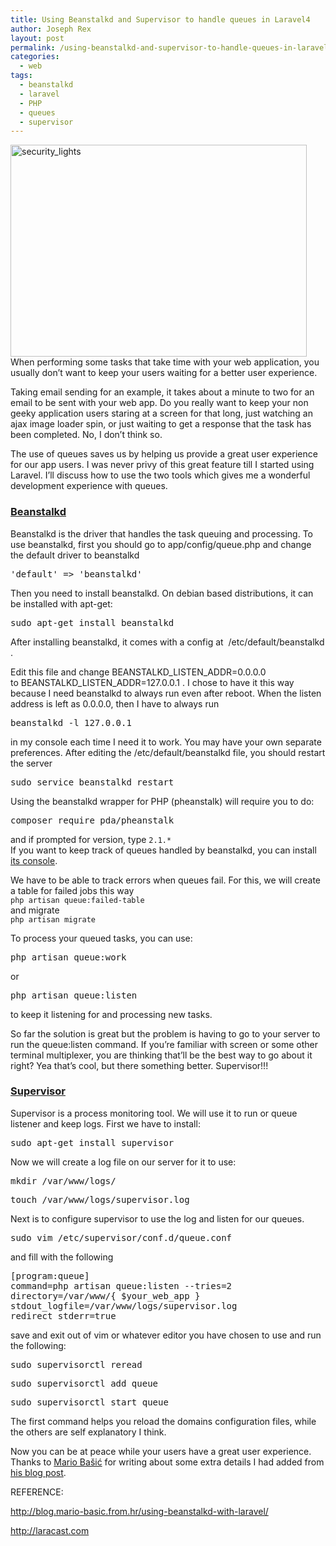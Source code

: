 ```yaml
---
title: Using Beanstalkd and Supervisor to handle queues in Laravel4
author: Joseph Rex
layout: post
permalink: /using-beanstalkd-and-supervisor-to-handle-queues-in-laravel4/
categories:
  - web
tags:
  - beanstalkd
  - laravel
  - PHP
  - queues
  - supervisor
---
```

[<img class="aligncenter size-large wp-image-156" src="http://josephrex.me/wp-content/uploads/2014/07/security_lights-1024x734.jpg" alt="security_lights" width="474" height="339" />][1]When performing some tasks that take time with your web application, you usually don&#8217;t want to keep your users waiting for a better user experience.

Taking email sending for an example, it takes about a minute to two for an email to be sent with your web app. Do you really want to keep your non geeky application users staring at a screen for that long, just watching an ajax image loader spin, or just waiting to get a response that the task has been completed. No, I don&#8217;t think so.

The use of queues saves us by helping us provide a great user experience for our app users. I was never privy of this great feature till I started using Laravel. I&#8217;ll discuss how to use the two tools which gives me a wonderful development experience with queues.

### <a href="http://kr.github.io/beanstalkd/" target="_blank">Beanstalkd</a>

Beanstalkd is the driver that handles the task queuing and processing. To use beanstalkd, first you should go to app/config/queue.php and change the default driver to beanstalkd

<pre class="lang:php decode:true ">'default' =&gt; 'beanstalkd'</pre>

Then you need to install beanstalkd. On debian based distributions, it can be installed with apt-get:

<pre>sudo apt-get install beanstalkd</pre>

After installing beanstalkd, it comes with a config at  /etc/default/beanstalkd .

Edit this file and change BEANSTALKD\_LISTEN\_ADDR=0.0.0.0 to BEANSTALKD\_LISTEN\_ADDR=127.0.0.1 . I chose to have it this way because I need beanstalkd to always run even after reboot. When the listen address is left as 0.0.0.0, then I have to always run

<pre>beanstalkd -l 127.0.0.1</pre>

in my console each time I need it to work. You may have your own separate preferences. After editing the /etc/default/beanstalkd file, you should restart the server

<pre>sudo service beanstalkd restart</pre>

Using the beanstalkd wrapper for PHP (pheanstalk) will require you to do:

<pre>composer require pda/pheanstalk</pre>

and if prompted for version, type `2.1.*`  
If you want to keep track of queues handled by beanstalkd, you can install <a href="https://github.com/ptrofimov/beanstalk_console" target="_blank">its console</a>.

We have to be able to track errors when queues fail. For this, we will create a table for failed jobs this way  
`php artisan queue:failed-table`  
and migrate  
`php artisan migrate`

To process your queued tasks, you can use:

<pre>php artisan queue:work</pre>

or

<pre>php artisan queue:listen</pre>

to keep it listening for and processing new tasks.

So far the solution is great but the problem is having to go to your server to run the queue:listen command. If you&#8217;re familiar with screen or some other terminal multiplexer, you are thinking that&#8217;ll be the best way to go about it right? Yea that&#8217;s cool, but there something better. Supervisor!!!

### <a href="http://supervisord.org/" target="_blank">Supervisor</a>

Supervisor is a process monitoring tool. We will use it to run or queue listener and keep logs. First we have to install:

<pre>sudo apt-get install supervisor</pre>

Now we will create a log file on our server for it to use:

<pre>mkdir /var/www/logs/</pre>

<pre>touch /var/www/logs/supervisor.log</pre>

Next is to configure supervisor to use the log and listen for our queues.

<pre>sudo vim /etc/supervisor/conf.d/queue.conf</pre>

and fill with the following

<pre>[program:queue]
command=php artisan queue:listen --tries=2 
directory=/var/www/{ $your_web_app }
stdout_logfile=/var/www/logs/supervisor.log 
redirect_stderr=true 
</pre>

save and exit out of vim or whatever editor you have chosen to use and run the following:

<pre>sudo supervisorctl reread</pre>

<pre>sudo supervisorctl add queue</pre>

<pre>sudo supervisorctl start queue</pre>

The first command helps you reload the domains configuration files, while the others are self explanatory I think.

Now you can be at peace while your users have a great user experience. Thanks to <a href="http://twitter.com/BasicMario" target="_blank">Mario Bašić</a> for writing about some extra details I had added from <a href="http://blog.mario-basic.from.hr/using-beanstalkd-with-laravel/" target="_blank">his blog post</a>.

REFERENCE:

<a href="http://blog.mario-basic.from.hr/using-beanstalkd-with-laravel/" target="_blank">http://blog.mario-basic.from.hr/using-beanstalkd-with-laravel/</a>

<a href="http://laracast.com" target="_blank">http://laracast.com</a>

&nbsp;

 [1]: http://josephrex.me/wp-content/uploads/2014/07/security_lights.jpg